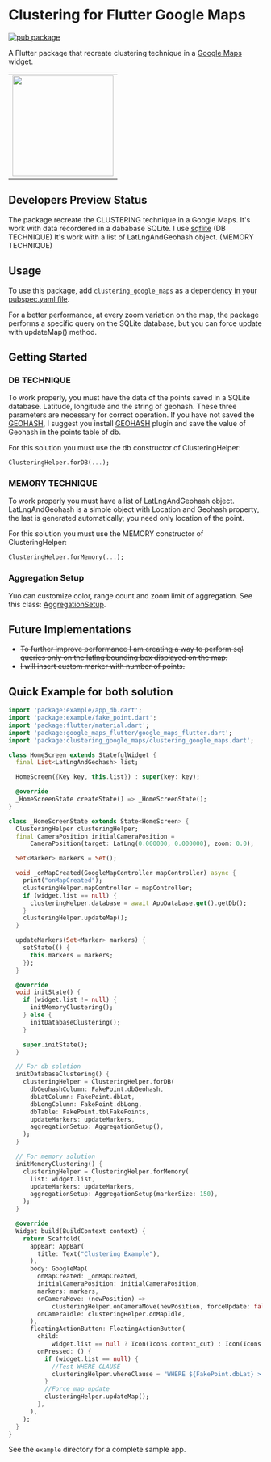 # Clustering for Flutter Google Maps 

[![pub package](https://img.shields.io/pub/v/clustering_google_maps.svg)](https://pub.dartlang.org/packages/clustering_google_maps)

A Flutter package that recreate clustering technique in a [Google Maps](https://developers.google.com/maps/) widget.

<div style="text-align: center"><table><tr>
  <td style="text-align: center">
  <a href="https://github.com/giandifra/clustering_google_maps/blob/master/example.gif">
    <img src="https://github.com/giandifra/clustering_google_maps/blob/master/example.gif" width="200"/></a>
</td>
</tr></table></div>

## Developers Preview Status
The package recreate the CLUSTERING technique in a Google Maps. 
It's work with data recordered in a dababase SQLite. I use [sqflite](https://pub.dartlang.org/packages/sqflite) (DB TECHNIQUE)
It's work with a list of LatLngAndGeohash object. (MEMORY TECHNIQUE)

## Usage

To use this package, add `clustering_google_maps` as a [dependency in your pubspec.yaml file](https://flutter.io/platform-plugins/).

For a better performance, at every zoom variation on the map, the package performs
a specific query on the SQLite database, but you can force update with updateMap() method.

## Getting Started

### DB TECHNIQUE
To work properly, you must have the data of the points saved in a SQLite database.
Latitude, longitude and the string of geohash. These three parameters are necessary for correct operation.
If you have not saved the [GEOHASH](https://pub.dartlang.org/packages/geohash), I suggest you install [GEOHASH](https://pub.dartlang.org/packages/geohash)
plugin and save the value of Geohash in the points table of db.

For this solution you must use the db constructor of ClusteringHelper:

```dart
ClusteringHelper.forDB(...);
```

### MEMORY TECHNIQUE

To work properly you must have a list of LatLngAndGeohash object. LatLngAndGeohash is a simple object with Location 
and Geohash property, the last is generated automatically; you need only location of the point.

For this solution you must use the MEMORY constructor of ClusteringHelper:

```dart
ClusteringHelper.forMemory(...);
```

### Aggregation Setup

Yuo can customize color, range count and zoom limit of aggregation.
See this class: [AggregationSetup](https://github.com/giandifra/clustering_google_maps/blob/master/lib/src/aggregation_setup.dart).

## Future Implementations

- ~~To further improve performance I am creating a way to perform sql queries only on the latlng bounding box displayed on the map.~~
- ~~I will insert custom marker with number of points.~~

## Quick Example for both solution

```dart
import 'package:example/app_db.dart';
import 'package:example/fake_point.dart';
import 'package:flutter/material.dart';
import 'package:google_maps_flutter/google_maps_flutter.dart';
import 'package:clustering_google_maps/clustering_google_maps.dart';

class HomeScreen extends StatefulWidget {
  final List<LatLngAndGeohash> list;

  HomeScreen({Key key, this.list}) : super(key: key);

  @override
  _HomeScreenState createState() => _HomeScreenState();
}

class _HomeScreenState extends State<HomeScreen> {
  ClusteringHelper clusteringHelper;
  final CameraPosition initialCameraPosition =
      CameraPosition(target: LatLng(0.000000, 0.000000), zoom: 0.0);

  Set<Marker> markers = Set();

  void _onMapCreated(GoogleMapController mapController) async {
    print("onMapCreated");
    clusteringHelper.mapController = mapController;
    if (widget.list == null) {
      clusteringHelper.database = await AppDatabase.get().getDb();
    }
    clusteringHelper.updateMap();
  }

  updateMarkers(Set<Marker> markers) {
    setState(() {
      this.markers = markers;
    });
  }

  @override
  void initState() {
    if (widget.list != null) {
      initMemoryClustering();
    } else {
      initDatabaseClustering();
    }

    super.initState();
  }

  // For db solution
  initDatabaseClustering() {
    clusteringHelper = ClusteringHelper.forDB(
      dbGeohashColumn: FakePoint.dbGeohash,
      dbLatColumn: FakePoint.dbLat,
      dbLongColumn: FakePoint.dbLong,
      dbTable: FakePoint.tblFakePoints,
      updateMarkers: updateMarkers,
      aggregationSetup: AggregationSetup(),
    );
  }

  // For memory solution
  initMemoryClustering() {
    clusteringHelper = ClusteringHelper.forMemory(
      list: widget.list,
      updateMarkers: updateMarkers,
      aggregationSetup: AggregationSetup(markerSize: 150),
    );
  }

  @override
  Widget build(BuildContext context) {
    return Scaffold(
      appBar: AppBar(
        title: Text("Clustering Example"),
      ),
      body: GoogleMap(
        onMapCreated: _onMapCreated,
        initialCameraPosition: initialCameraPosition,
        markers: markers,
        onCameraMove: (newPosition) =>
            clusteringHelper.onCameraMove(newPosition, forceUpdate: false),
        onCameraIdle: clusteringHelper.onMapIdle,
      ),
      floatingActionButton: FloatingActionButton(
        child:
            widget.list == null ? Icon(Icons.content_cut) : Icon(Icons.update),
        onPressed: () {
          if (widget.list == null) {
            //Test WHERE CLAUSE
            clusteringHelper.whereClause = "WHERE ${FakePoint.dbLat} > 42.6";
          }
          //Force map update
          clusteringHelper.updateMap();
        },
      ),
    );
  }
}
```

See the `example` directory for a complete sample app.
